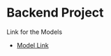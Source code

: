 # Backend Project

Link for the Models
- [Model Link](https://app.eraser.io/workspace/YtPqZ1VogxGy1jzIDkzj)
